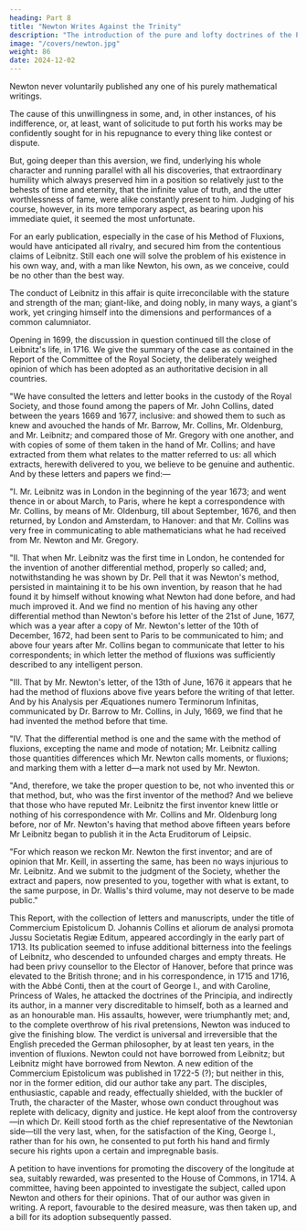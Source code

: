 ```yaml
---
heading: Part 8
title: "Newton Writes Against the Trinity"
description: "The introduction of the pure and lofty doctrines of the Principia was perseveringly resisted"
image: "/covers/newton.jpg"
weight: 86
date: 2024-12-02
---
```



Newton never voluntarily published any one of his purely mathematical writings. 

The cause of this unwillingness in some, and, in other instances, of his indifference, or, at least, want of solicitude to put forth his works may be confidently sought for in his repugnance to every thing like contest or dispute.

But, going deeper than this aversion, we find, underlying his whole character and running parallel with all his discoveries, that extraordinary humility which always preserved him in a position so relatively just to the behests of time and eternity, that the infinite value of truth, and the utter worthlessness of fame, were alike constantly present to him. Judging of his course, however, in its more temporary aspect, as bearing upon his immediate quiet, it seemed the most unfortunate.

For an early publication, especially in the case of his Method of Fluxions, would have anticipated all rivalry, and secured him from the contentious claims of Leibnitz. Still each one will solve the problem of his existence in his own way, and, with a man like Newton, his own, as we conceive, could be no other than the best way. 

The conduct of Leibnitz in this affair is quite irreconcilable with the stature and strength of the man; giant-like, and doing nobly, in many ways, a giant's work, yet cringing himself into the dimensions and performances of a common calumniator.

Opening in 1699, the discussion in question continued till the close of Leibnitz's life, in 1716. We give the summary of the case as contained in the Report of the Committee of the Royal Society, the deliberately weighed opinion of which has been adopted as an authoritative decision in all countries.

"We have consulted the letters and letter books in the custody of the Royal Society, and those found among the papers of Mr. John Collins, dated between the years 1669 and 1677, inclusive: and showed them to such as knew and avouched the hands of Mr. Barrow, Mr. Collins, Mr. Oldenburg, and Mr. Leibnitz; and compared those of Mr. Gregory with one another, and with copies of some of them taken in the hand of Mr. Collins; and have extracted from them what relates to the matter referred to us: all which extracts, herewith delivered to you, we believe to be genuine and authentic. And by these letters and papers we find:—

"I. Mr. Leibnitz was in London in the beginning of the year 1673; and went thence in or about March, to Paris, where he kept a correspondence with Mr. Collins, by means of Mr. Oldenburg, till about September, 1676, and then returned, by London and Amsterdam, to Hanover: and that Mr. Collins was very free in communicating to able mathematicians what he had received from Mr. Newton and Mr. Gregory.

"II. That when Mr. Leibnitz was the first time in London, he contended for the invention of another differential method, properly so called; and, notwithstanding he was shown by Dr. Pell that it was Newton's method, persisted in maintaining it to be his own invention, by reason that he had found it by himself without knowing what Newton had done before, and had much improved it. And we find no mention of his having any other differential method than Newton's before his letter of the 21st of June, 1677, which was a year after a copy of Mr. Newton's letter of the 10th of December, 1672, had been sent to Paris to be communicated to him; and above four years after Mr. Collins began to communicate that letter to his correspondents; in which letter the method of fluxions was sufficiently described to any intelligent person.

"III. That by Mr. Newton's letter, of the 13th of June, 1676 it appears that he had the method of fluxions above five years before the writing of that letter. And by his Analysis per Æquationes numero Terminorum Infinitas, communicated by Dr. Barrow to Mr. Collins, in July, 1669, we find that he had invented the method before that time.

"IV. That the differential method is one and the same with the method of fluxions, excepting the name and mode of notation; Mr. Leibnitz calling those quantities differences which Mr. Newton calls moments, or fluxions; and marking them with a letter d—a mark not used by Mr. Newton.

"And, therefore, we take the proper question to be, not who invented this or that method, but, who was the first inventor of the method? And we believe that those who have reputed Mr. Leibnitz the first inventor knew little or nothing of his correspondence with Mr. Collins and Mr. Oldenburg long before, nor of Mr. Newton's having that method above fifteen years before Mr Leibnitz began to publish it in the Acta Eruditorum of Leipsic.

"For which reason we reckon Mr. Newton the first inventor; and are of opinion that Mr. Keill, in asserting the same, has been no ways injurious to Mr. Leibnitz. And we submit to the judgment of the Society, whether the extract and papers, now presented to you, together with what is extant, to the same purpose, in Dr. Wallis's third volume, may not deserve to be made public."

This Report, with the collection of letters and manuscripts, under the title of Commercium Epistolicum D. Johannis Collins et aliorum de analysi promota Jussu Societatis Regiæ Editum, appeared accordingly in the early part of 1713. Its publication seemed to infuse additional bitterness into the feelings of Leibnitz, who descended to unfounded charges and empty threats. He had been privy counsellor to the Elector of Hanover, before that prince was elevated to the British throne; and in his correspondence, in 1715 and 1716, with the Abbé Conti, then at the court of George I., and with Caroline, Princess of Wales, he attacked the doctrines of the Principia, and indirectly its author, in a manner very discreditable to himself, both as a learned and as an honourable man. His assaults, however, were triumphantly met; and, to the complete overthrow of his rival pretensions, Newton was induced to give the finishing blow. The verdict is universal and irreversible that the English preceded the German philosopher, by at least ten years, in the invention of fluxions. Newton could not have borrowed from Leibnitz; but Leibnitz might have borrowed from Newton. A new edition of the Commercium Epistolicum was published in 1722-5 (?); but neither in this, nor in the former edition, did our author take any part. The disciples, enthusiastic, capable and ready, effectually shielded, with the buckler of Truth, the character of the Master, whose own conduct throughout was replete with delicacy, dignity and justice. He kept aloof from the controversy—in which Dr. Keill stood forth as the chief representative of the Newtonian side—till the very last, when, for the satisfaction of the King, George I., rather than for his own, he consented to put forth his hand and firmly secure his rights upon a certain and impregnable basis.

A petition to have inventions for promoting the discovery of the longitude at sea, suitably rewarded, was presented to the House of Commons, in 1714. A committee, having been appointed to investigate the subject, called upon Newton and others for their opinions. That of our author was given in writing. A report, favourable to the desired measure, was then taken up, and a bill for its adoption subsequently passed.


